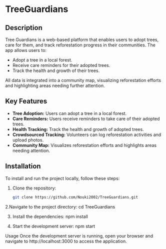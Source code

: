 # TreeGuardians

## Description
Tree Guardians is a  web-based platform that enables users to adopt trees, care for them, and track reforestation progress in their communities. The app allows users to:
- Adopt a tree in a local forest.
- Receive care reminders for their adopted trees.
- Track the health and growth of their trees.

All data is integrated into a community map, visualizing reforestation efforts and highlighting areas needing further attention.

## Key Features
- **Tree Adoption:** Users can adopt a tree in a local forest.
- **Care Reminders:** Users receive reminders to take care of their adopted trees.
- **Health Tracking:** Track the health and growth of adopted trees.
- **Crowdsourced Tracking:** Volunteers can log reforestation activities and upload photos.
- **Community Map:** Visualizes reforestation efforts and highlights areas needing attention.

## Installation
To install and run the project locally, follow these steps:
1. Clone the repository:
   ```bash
   git clone https://github.com/Nouki2002/TreeGuardians.git
   
2.Navigate to the project directory:
   cd TreeGuardians
   
3. Install the dependencies:
    npm install
   
5. Start the development server:
npm start

Usage
Once the development server is running, open your browser and navigate to http://localhost:3000 to access the application.

   
